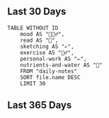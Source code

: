 ## Last 30 Days

```dataview
TABLE WITHOUT ID
	mood AS "💆🏽‍♂️",
	read AS "📖",
	sketching AS "✍️",
	exercise AS "🏃‍♂️",
	personal-work AS "✏️",
	nutrients-and-water AS "💉"
	FROM "daily-notes" 
	SORT file.name DESC
	LIMIT 30
```


## Last 365 Days

```

```